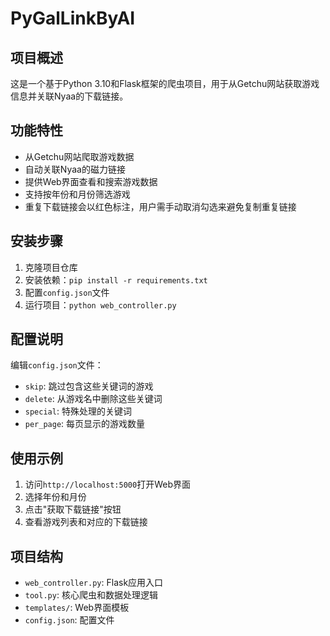 # PyGalLinkByAI

## 项目概述
这是一个基于Python 3.10和Flask框架的爬虫项目，用于从Getchu网站获取游戏信息并关联Nyaa的下载链接。

## 功能特性
- 从Getchu网站爬取游戏数据
- 自动关联Nyaa的磁力链接
- 提供Web界面查看和搜索游戏数据
- 支持按年份和月份筛选游戏
- 重复下载链接会以红色标注，用户需手动取消勾选来避免复制重复链接

## 安装步骤
1. 克隆项目仓库
2. 安装依赖：`pip install -r requirements.txt`
3. 配置`config.json`文件
4. 运行项目：`python web_controller.py`

## 配置说明
编辑`config.json`文件：
- `skip`: 跳过包含这些关键词的游戏
- `delete`: 从游戏名中删除这些关键词
- `special`: 特殊处理的关键词
- `per_page`: 每页显示的游戏数量

## 使用示例
1. 访问`http://localhost:5000`打开Web界面
2. 选择年份和月份
3. 点击"获取下载链接"按钮
4. 查看游戏列表和对应的下载链接

## 项目结构
- `web_controller.py`: Flask应用入口
- `tool.py`: 核心爬虫和数据处理逻辑
- `templates/`: Web界面模板
- `config.json`: 配置文件